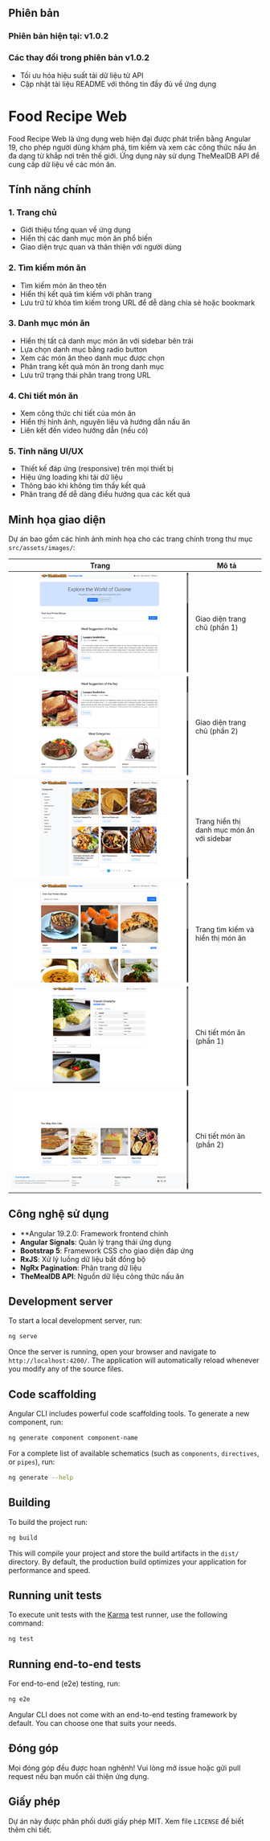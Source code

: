 ## Phiên bản

### Phiên bản hiện tại: v1.0.2

### Các thay đổi trong phiên bản v1.0.2
- Tối ưu hóa hiệu suất tải dữ liệu từ API
- Cập nhật tài liệu README với thông tin đầy đủ về ứng dụng

# Food Recipe Web

Food Recipe Web là ứng dụng web hiện đại được phát triển bằng Angular 19, cho phép người dùng khám phá, tìm kiếm và xem các công thức nấu ăn đa dạng từ khắp nơi trên thế giới. Ứng dụng này sử dụng TheMealDB API để cung cấp dữ liệu về các món ăn.

## Tính năng chính

### 1. Trang chủ
- Giới thiệu tổng quan về ứng dụng
- Hiển thị các danh mục món ăn phổ biến
- Giao diện trực quan và thân thiện với người dùng

### 2. Tìm kiếm món ăn
- Tìm kiếm món ăn theo tên
- Hiển thị kết quả tìm kiếm với phân trang
- Lưu trữ từ khóa tìm kiếm trong URL để dễ dàng chia sẻ hoặc bookmark

### 3. Danh mục món ăn
- Hiển thị tất cả danh mục món ăn với sidebar bên trái
- Lựa chọn danh mục bằng radio button
- Xem các món ăn theo danh mục được chọn
- Phân trang kết quả món ăn trong danh mục
- Lưu trữ trạng thái phân trang trong URL

### 4. Chi tiết món ăn
- Xem công thức chi tiết của món ăn
- Hiển thị hình ảnh, nguyên liệu và hướng dẫn nấu ăn
- Liên kết đến video hướng dẫn (nếu có)

### 5. Tính năng UI/UX
- Thiết kế đáp ứng (responsive) trên mọi thiết bị
- Hiệu ứng loading khi tải dữ liệu
- Thông báo khi không tìm thấy kết quả
- Phân trang để dễ dàng điều hướng qua các kết quả

## Minh họa giao diện

Dự án bao gồm các hình ảnh minh họa cho các trang chính trong thư mục `src/assets/images/`:

| Trang | Mô tả |
|-------|--------|
| ![Trang chủ 1](/src/assets/images/trang_chu_1.png) | Giao diện trang chủ (phần 1) |
| ![Trang chủ 2](/src/assets/images/trang_chu_2.png) | Giao diện trang chủ (phần 2) |
| ![Trang danh mục](/src/assets/images/trang_danh_muc.png) | Trang hiển thị danh mục món ăn với sidebar |
| ![Trang món ăn](/src/assets/images/trang_mon_an.png) | Trang tìm kiếm và hiển thị món ăn |
| ![Trang chi tiết món ăn 1](/src/assets/images/trang_chi_tiet_mon_an_1.png) | Chi tiết món ăn (phần 1) |
| ![Trang chi tiết món ăn 2](/src/assets/images/trang_chi_tieti_mon_an_2.png) | Chi tiết món ăn (phần 2) |

## Công nghệ sử dụng
- **Angular 19.2.0: Framework frontend chính
- **Angular Signals**: Quản lý trạng thái ứng dụng
- **Bootstrap 5**: Framework CSS cho giao diện đáp ứng
- **RxJS**: Xử lý luồng dữ liệu bất đồng bộ
- **NgRx Pagination**: Phân trang dữ liệu
- **TheMealDB API**: Nguồn dữ liệu công thức nấu ăn

## Development server

To start a local development server, run:

```bash
ng serve
```

Once the server is running, open your browser and navigate to `http://localhost:4200/`. The application will automatically reload whenever you modify any of the source files.

## Code scaffolding

Angular CLI includes powerful code scaffolding tools. To generate a new component, run:

```bash
ng generate component component-name
```

For a complete list of available schematics (such as `components`, `directives`, or `pipes`), run:

```bash
ng generate --help
```

## Building

To build the project run:

```bash
ng build
```

This will compile your project and store the build artifacts in the `dist/` directory. By default, the production build optimizes your application for performance and speed.

## Running unit tests

To execute unit tests with the [Karma](https://karma-runner.github.io) test runner, use the following command:

```bash
ng test
```

## Running end-to-end tests

For end-to-end (e2e) testing, run:

```bash
ng e2e
```

Angular CLI does not come with an end-to-end testing framework by default. You can choose one that suits your needs.

## Đóng góp

Mọi đóng góp đều được hoan nghênh! Vui lòng mở issue hoặc gửi pull request nếu bạn muốn cải thiện ứng dụng.

## Giấy phép

Dự án này được phân phối dưới giấy phép MIT. Xem file `LICENSE` để biết thêm chi tiết.
